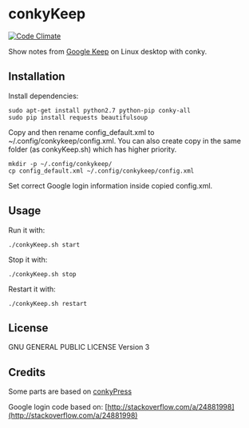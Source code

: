 conkyKeep
=========
[![Code Climate](https://codeclimate.com/github/kunesj/conkyKeep/badges/gpa.svg)](https://codeclimate.com/github/kunesj/conkyKeep)

Show notes from [Google Keep](https://keep.google.com/) on Linux desktop with conky.


Installation
------------

Install dependencies: 

    sudo apt-get install python2.7 python-pip conky-all
    sudo pip install requests beautifulsoup

Copy and then rename config_default.xml to ~/.config/conkykeep/config.xml. You can also create copy in the same folder (as conkyKeep.sh) which has higher priority.

    mkdir -p ~/.config/conkykeep/
    cp config_default.xml ~/.config/conkykeep/config.xml
    
Set correct Google login information inside copied config.xml.


Usage
-----

Run it with:

    ./conkyKeep.sh start

Stop it with:

    ./conkyKeep.sh stop
    
Restart it with:

    ./conkyKeep.sh restart


License
-------
GNU GENERAL PUBLIC LICENSE Version 3


Credits
-------
Some parts are based on [conkyPress](https://github.com/linuxm0nk3ys/conkyPress)

Google login code based on: [http://stackoverflow.com/a/24881998](http://stackoverflow.com/a/24881998)
